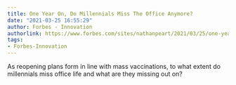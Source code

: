 ```yaml
---
title: One Year On, Do Millennials Miss The Office Anymore?
date: "2021-03-25 16:55:29"
author: Forbes - Innovation
authorlink: https://www.forbes.com/sites/nathanpeart/2021/03/25/one-year-on-do-millennials-miss-the-office-anymore/
tags:
- Forbes-Innovation
---
```

As reopening plans form in line with mass vaccinations, to what extent do millennials miss office life and what are they missing out on?